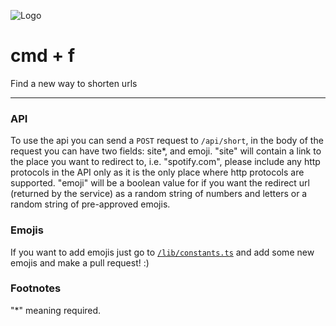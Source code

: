 ![Logo](public/cmd.png)

# cmd + f

Find a new way to shorten urls

---

### API

To use the api you can send a `POST` request to `/api/short`, in the body of the request you can have two fields: site*, and emoji. "site" will contain a link to the place you want to redirect to, i.e. "spotify.com", please include any http protocols in the API only as it is the only place where http protocols are supported. "emoji" will be a boolean value for if you want the redirect url (returned by the service) as a random string of numbers and letters or a random string of pre-approved emojis.

### Emojis

If you want to add emojis just go to [`/lib/constants.ts`](https://github.com/punctuations/cmdf/blob/main/lib/constants.ts) and add some new emojis and make a pull request! :)

### Footnotes

"*" meaning required.
